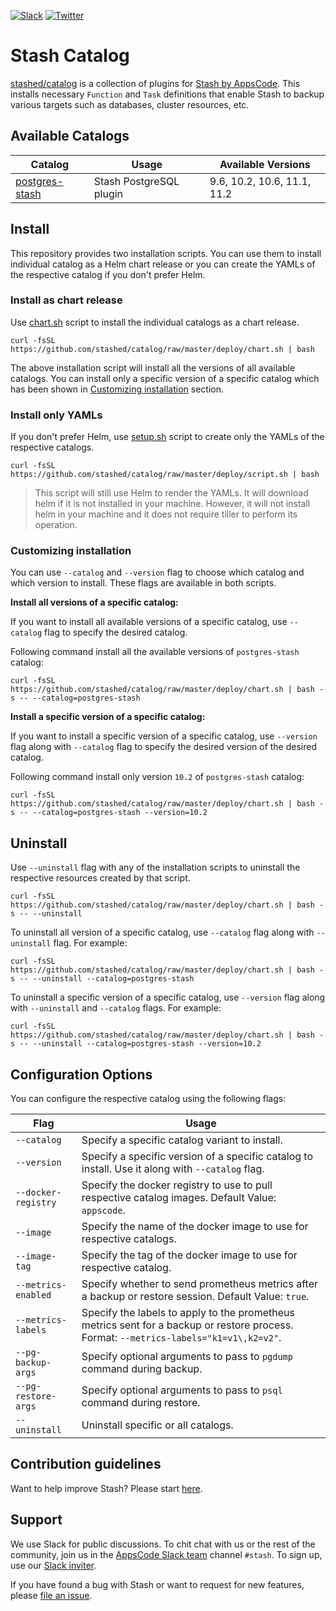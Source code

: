 [![Slack](https://slack.appscode.com/badge.svg)](https://slack.appscode.com)
[![Twitter](https://img.shields.io/twitter/follow/appscodehq.svg?style=social&logo=twitter&label=Follow)](https://twitter.com/intent/follow?screen_name=AppsCodeHQ)

# Stash Catalog

[stashed/catalog](https://github.com/stashed/catalog) is a collection of plugins for [Stash by AppsCode](https://appscode.com/products/stash/). This installs necessary `Function` and `Task` definitions that enable Stash to backup various targets such as databases, cluster resources, etc.

## Available Catalogs

| Catalog                                               | Usage                   | Available Versions          |
| ----------------------------------------------------- | ----------------------- | --------------------------- |
| [postgres-stash](https://github.com/stashed/postgres) | Stash PostgreSQL plugin | 9.6, 10.2, 10.6, 11.1, 11.2 |

## Install

This repository provides two installation scripts. You can use them to install individual catalog as a Helm chart release or you can create the YAMLs of the respective catalog if you don't prefer Helm.

### Install as chart release

Use [chart.sh](https://github.com/stashed/catalog/blob/master/deploy/chart.sh) script to install the individual catalogs as a chart release.

```console
curl -fsSL https://github.com/stashed/catalog/raw/master/deploy/chart.sh | bash
```

The above installation script will install all the versions of all available catalogs. You can install only a specific version of a specific catalog which has been shown in [Customizing installation](#customizing-installation) section.

### Install only YAMLs

If you don't prefer Helm, use [setup.sh](https://github.com/stashed/catalog/blob/master/deploy/script.sh) script to create only the YAMLs of the respective catalogs.

```console
curl -fsSL https://github.com/stashed/catalog/raw/master/deploy/script.sh | bash
```

> This script will still use Helm to render the YAMLs. It will download helm if it is not installed in your machine. However, it will not install helm in your machine and it does not require tiller to perform its operation.

### Customizing installation

You can use `--catalog` and `--version` flag to choose which catalog and which version to install. These flags are available in both scripts.

**Install all versions of a specific catalog:**

If you want to install all available versions of a specific catalog, use `--catalog` flag to specify the desired catalog.

Following command install all the available versions of `postgres-stash` catalog:

```console
curl -fsSL https://github.com/stashed/catalog/raw/master/deploy/chart.sh | bash -s -- --catalog=postgres-stash
```

**Install a specific version of a specific catalog:**

If you want to install a specific version of a specific catalog, use `--version` flag along with `--catalog` flag to specify the desired version of the desired catalog.

Following command install only version `10.2` of `postgres-stash` catalog:

```console
curl -fsSL https://github.com/stashed/catalog/raw/master/deploy/chart.sh | bash -s -- --catalog=postgres-stash --version=10.2
```

## Uninstall

Use `--uninstall` flag with any of the installation scripts to uninstall the respective resources created by that script.

```console
curl -fsSL https://github.com/stashed/catalog/raw/master/deploy/chart.sh | bash -s -- --uninstall
```

To uninstall all version of a specific catalog, use `--catalog` flag along with `--uninstall` flag. For example:

```console
curl -fsSL https://github.com/stashed/catalog/raw/master/deploy/chart.sh | bash -s -- --uninstall --catalog=postgres-stash
```

To uninstall a specific version of a specific catalog, use `--version` flag along with `--uninstall` and `--catalog` flags. For example:

```console
curl -fsSL https://github.com/stashed/catalog/raw/master/deploy/chart.sh | bash -s -- --uninstall --catalog=postgres-stash --version=10.2
```

## Configuration Options

You can configure the respective catalog using the following flags:

| Flag                | Usage                                                                                                                                  |
| ------------------- | -------------------------------------------------------------------------------------------------------------------------------------- |
| `--catalog`         | Specify a specific catalog variant to install.                                                                                         |
| `--version`         | Specify a specific version of a specific catalog to install. Use it along with `--catalog` flag.                                       |
| `--docker-registry` | Specify the docker registry to use to pull respective catalog images. Default Value: `appscode`.                                       |
| `--image`           | Specify the name of the docker image to use for respective catalogs.                                                                   |
| `--image-tag`       | Specify the tag of the docker image to use for respective catalog.                                                                     |
| `--metrics-enabled` | Specify whether to send prometheus metrics after a backup or restore session. Default Value: `true`.                                   |
| `--metrics-labels`  | Specify the labels to apply to the prometheus metrics sent for a backup or restore process. Format: `--metrics-labels="k1=v1\,k2=v2"`. |
| `--pg-backup-args`  | Specify optional arguments to pass to `pgdump` command during backup.                                                                  |
| `--pg-restore-args` | Specify optional arguments to pass to `psql` command during restore.                                                                   |
| `--uninstall`       | Uninstall specific or all catalogs.                                                                                                    |

## Contribution guidelines

Want to help improve Stash? Please start [here](https://appscode.com/products/stash/0.8.3/welcome/contributing).

## Support

We use Slack for public discussions. To chit chat with us or the rest of the community, join us in the [AppsCode Slack team](https://appscode.slack.com/messages/C8NCX6N23/details/) channel `#stash`. To sign up, use our [Slack inviter](https://slack.appscode.com/).

If you have found a bug with Stash or want to request for new features, please [file an issue](https://github.com/stashed/stash/issues/new).

